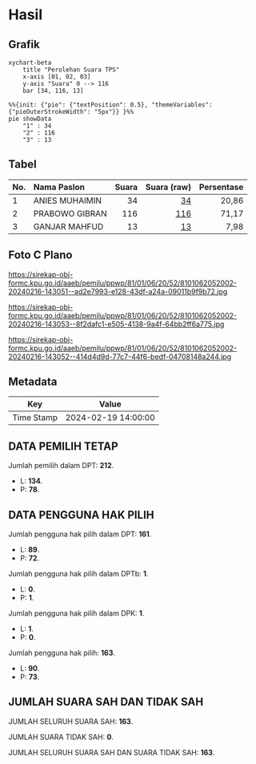 # Hasil

## Grafik

```mermaid
xychart-beta
    title "Perolehan Suara TPS"
    x-axis [01, 02, 03]
    y-axis "Suara" 0 --> 116
    bar [34, 116, 13]
```

```mermaid
%%{init: {"pie": {"textPosition": 0.5}, "themeVariables": {"pieOuterStrokeWidth": "5px"}} }%%
pie showData
    "1" : 34
    "2" : 116
    "3" : 13
```

## Tabel

| No. | Nama Paslon    | Suara | Suara (raw) | Persentase |
|:--- |:-------------- | -----:| -----------:| ----------:|
| 1   | ANIES MUHAIMIN | 34    | [34][p-1]   | 20,86      |
| 2   | PRABOWO GIBRAN | 116   | [116][p-2]  | 71,17      |
| 3   | GANJAR MAHFUD  | 13    | [13][p-3]   | 7,98       |


[p-1]: https://github.com/gigit-pemilu/pemilu-2024-81-maluku/blob/main/pilpres/hitung-suara/sub/81-maluku/sub/01-maluku-tengah/sub/06-seram-utara/sub/2052-oping/sub/002-tps/sub/paslon-1.txt
[p-2]: https://github.com/gigit-pemilu/pemilu-2024-81-maluku/blob/main/pilpres/hitung-suara/sub/81-maluku/sub/01-maluku-tengah/sub/06-seram-utara/sub/2052-oping/sub/002-tps/sub/paslon-2.txt
[p-3]: https://github.com/gigit-pemilu/pemilu-2024-81-maluku/blob/main/pilpres/hitung-suara/sub/81-maluku/sub/01-maluku-tengah/sub/06-seram-utara/sub/2052-oping/sub/002-tps/sub/paslon-3.txt

## Foto C Plano

https://sirekap-obj-formc.kpu.go.id/aaeb/pemilu/ppwp/81/01/06/20/52/8101062052002-20240216-143051--ad2e7993-e128-43df-a24a-09011b9f9b72.jpg

https://sirekap-obj-formc.kpu.go.id/aaeb/pemilu/ppwp/81/01/06/20/52/8101062052002-20240216-143053--8f2dafc1-e505-4138-9a4f-64bb2ff6a775.jpg

https://sirekap-obj-formc.kpu.go.id/aaeb/pemilu/ppwp/81/01/06/20/52/8101062052002-20240216-143052--414d4d9d-77c7-44f6-bedf-04708148a244.jpg


## Metadata

| Key        | Value               |
| ---------- | ------------------- |
| Time Stamp | 2024-02-19 14:00:00 |


## DATA PEMILIH TETAP

Jumlah pemilih dalam DPT: **212**.
 * L: **134**.
 * P: **78**.

## DATA PENGGUNA HAK PILIH

Jumlah pengguna hak pilih dalam DPT: **161**.
 * L: **89**.
 * P: **72**.

Jumlah pengguna hak pilih dalam DPTb: **1**.
 * L: **0**.
 * P: **1**.

Jumlah pengguna hak pilih dalam DPK: **1**.
 * L: **1**.
 * P: **0**.

Jumlah pengguna hak pilih: **163**.
 * L: **90**.
 * P: **73**.

## JUMLAH SUARA SAH DAN TIDAK SAH

JUMLAH SELURUH SUARA SAH: **163**.

JUMLAH SUARA TIDAK SAH: **0**.

JUMLAH SELURUH SUARA SAH DAN SUARA TIDAK SAH: **163**.


